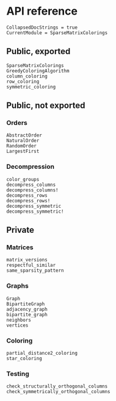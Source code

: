 # API reference

```@meta
CollapsedDocStrings = true
CurrentModule = SparseMatrixColorings
```

## Public, exported

```@docs
SparseMatrixColorings
GreedyColoringAlgorithm
column_coloring
row_coloring
symmetric_coloring
```

## Public, not exported

### Orders

```@docs
AbstractOrder
NaturalOrder
RandomOrder
LargestFirst
```

### Decompression

```@docs
color_groups
decompress_columns
decompress_columns!
decompress_rows
decompress_rows!
decompress_symmetric
decompress_symmetric!
```

## Private

### Matrices

```@docs
matrix_versions
respectful_similar
same_sparsity_pattern
```

### Graphs

```@docs
Graph
BipartiteGraph
adjacency_graph
bipartite_graph
neighbors
vertices
```

### Coloring

```@docs
partial_distance2_coloring
star_coloring
```

### Testing

```@docs
check_structurally_orthogonal_columns
check_symmetrically_orthogonal_columns
```
